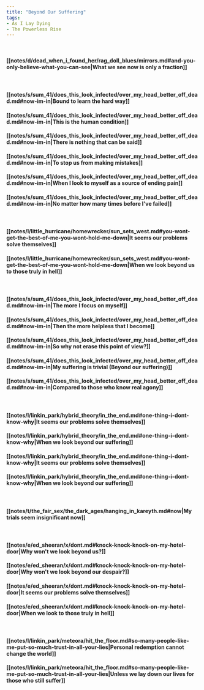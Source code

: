 ```yaml
---
title: "Beyond Our Suffering"
tags:
- As I Lay Dying
- The Powerless Rise
---
```

&nbsp;
#### [[notes/d/dead_when_i_found_her/rag_doll_blues/mirrors.md#and-you-only-believe-what-you-can-see|What we see now is only a fraction]]
&nbsp;
#### [[notes/s/sum_41/does_this_look_infected/over_my_head_better_off_dead.md#now-im-in|Bound to learn the hard way]]
#### [[notes/s/sum_41/does_this_look_infected/over_my_head_better_off_dead.md#now-im-in|This is the human condition]]
#### [[notes/s/sum_41/does_this_look_infected/over_my_head_better_off_dead.md#now-im-in|There is nothing that can be said]]
#### [[notes/s/sum_41/does_this_look_infected/over_my_head_better_off_dead.md#now-im-in|To stop us from making mistakes]]
#### [[notes/s/sum_41/does_this_look_infected/over_my_head_better_off_dead.md#now-im-in|When I look to myself as a source of ending pain]]
#### [[notes/s/sum_41/does_this_look_infected/over_my_head_better_off_dead.md#now-im-in|No matter how many times before I've failed]]
&nbsp;
#### [[notes/l/little_hurricane/homewrecker/sun_sets_west.md#you-wont-get-the-best-of-me-you-wont-hold-me-down|It seems our problems solve themselves]]
#### [[notes/l/little_hurricane/homewrecker/sun_sets_west.md#you-wont-get-the-best-of-me-you-wont-hold-me-down|When we look beyond us to those truly in hell]]
&nbsp;
#### [[notes/s/sum_41/does_this_look_infected/over_my_head_better_off_dead.md#now-im-in|The more I focus on myself]]
#### [[notes/s/sum_41/does_this_look_infected/over_my_head_better_off_dead.md#now-im-in|Then the more helpless that I become]]
#### [[notes/s/sum_41/does_this_look_infected/over_my_head_better_off_dead.md#now-im-in|So why not erase this point of view?]]
#### [[notes/s/sum_41/does_this_look_infected/over_my_head_better_off_dead.md#now-im-in|My suffering is trivial (Beyond our suffering)]]
#### [[notes/s/sum_41/does_this_look_infected/over_my_head_better_off_dead.md#now-im-in|Compared to those who know real agony]]
&nbsp;
#### [[notes/l/linkin_park/hybrid_theory/in_the_end.md#one-thing-i-dont-know-why|It seems our problems solve themselves]]
#### [[notes/l/linkin_park/hybrid_theory/in_the_end.md#one-thing-i-dont-know-why|When we look beyond our suffering]]
#### [[notes/l/linkin_park/hybrid_theory/in_the_end.md#one-thing-i-dont-know-why|It seems our problems solve themselves]]
#### [[notes/l/linkin_park/hybrid_theory/in_the_end.md#one-thing-i-dont-know-why|When we look beyond our suffering]]
&nbsp;
#### [[notes/t/the_fair_sex/the_dark_ages/hanging_in_kareyth.md#now|My trials seem insignificant now]]
&nbsp;
#### [[notes/e/ed_sheeran/x/dont.md#knock-knock-knock-on-my-hotel-door|Why won't we look beyond us?]]
#### [[notes/e/ed_sheeran/x/dont.md#knock-knock-knock-on-my-hotel-door|Why won't we look beyond our despair?]]
#### [[notes/e/ed_sheeran/x/dont.md#knock-knock-knock-on-my-hotel-door|It seems our problems solve themselves]]
#### [[notes/e/ed_sheeran/x/dont.md#knock-knock-knock-on-my-hotel-door|When we look to those truly in hell]]
&nbsp;
#### [[notes/l/linkin_park/meteora/hit_the_floor.md#so-many-people-like-me-put-so-much-trust-in-all-your-lies|Personal redemption cannot change the world]]
#### [[notes/l/linkin_park/meteora/hit_the_floor.md#so-many-people-like-me-put-so-much-trust-in-all-your-lies|Unless we lay down our lives for those who still suffer]]
